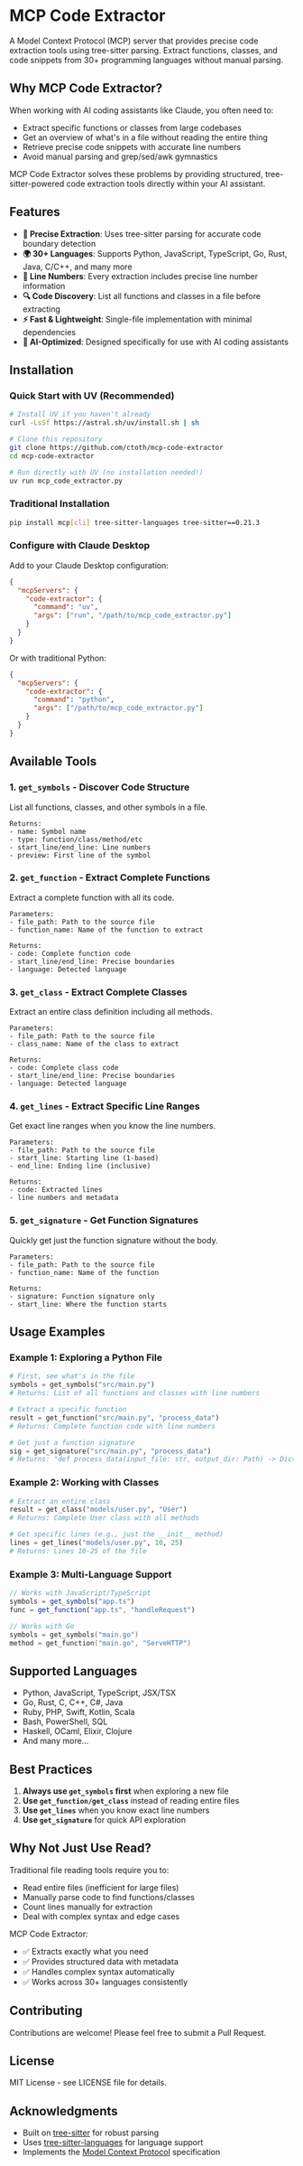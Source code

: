 # MCP Code Extractor

A Model Context Protocol (MCP) server that provides precise code extraction tools using tree-sitter parsing. Extract functions, classes, and code snippets from 30+ programming languages without manual parsing.

## Why MCP Code Extractor?

When working with AI coding assistants like Claude, you often need to:
- Extract specific functions or classes from large codebases
- Get an overview of what's in a file without reading the entire thing
- Retrieve precise code snippets with accurate line numbers
- Avoid manual parsing and grep/sed/awk gymnastics

MCP Code Extractor solves these problems by providing structured, tree-sitter-powered code extraction tools directly within your AI assistant.

## Features

- **🎯 Precise Extraction**: Uses tree-sitter parsing for accurate code boundary detection
- **🌍 30+ Languages**: Supports Python, JavaScript, TypeScript, Go, Rust, Java, C/C++, and many more
- **📍 Line Numbers**: Every extraction includes precise line number information
- **🔍 Code Discovery**: List all functions and classes in a file before extracting
- **⚡ Fast & Lightweight**: Single-file implementation with minimal dependencies
- **🤖 AI-Optimized**: Designed specifically for use with AI coding assistants

## Installation

### Quick Start with UV (Recommended)

```bash
# Install UV if you haven't already
curl -LsSf https://astral.sh/uv/install.sh | sh

# Clone this repository
git clone https://github.com/ctoth/mcp-code-extractor
cd mcp-code-extractor

# Run directly with UV (no installation needed!)
uv run mcp_code_extractor.py
```

### Traditional Installation

```bash
pip install mcp[cli] tree-sitter-languages tree-sitter==0.21.3
```

### Configure with Claude Desktop

Add to your Claude Desktop configuration:

```json
{
  "mcpServers": {
    "code-extractor": {
      "command": "uv",
      "args": ["run", "/path/to/mcp_code_extractor.py"]
    }
  }
}
```

Or with traditional Python:

```json
{
  "mcpServers": {
    "code-extractor": {
      "command": "python",
      "args": ["/path/to/mcp_code_extractor.py"]
    }
  }
}
```

## Available Tools

### 1. `get_symbols` - Discover Code Structure
List all functions, classes, and other symbols in a file.

```
Returns:
- name: Symbol name
- type: function/class/method/etc
- start_line/end_line: Line numbers
- preview: First line of the symbol
```

### 2. `get_function` - Extract Complete Functions
Extract a complete function with all its code.

```
Parameters:
- file_path: Path to the source file
- function_name: Name of the function to extract

Returns:
- code: Complete function code
- start_line/end_line: Precise boundaries
- language: Detected language
```

### 3. `get_class` - Extract Complete Classes
Extract an entire class definition including all methods.

```
Parameters:
- file_path: Path to the source file
- class_name: Name of the class to extract

Returns:
- code: Complete class code
- start_line/end_line: Precise boundaries
- language: Detected language
```

### 4. `get_lines` - Extract Specific Line Ranges
Get exact line ranges when you know the line numbers.

```
Parameters:
- file_path: Path to the source file
- start_line: Starting line (1-based)
- end_line: Ending line (inclusive)

Returns:
- code: Extracted lines
- line numbers and metadata
```

### 5. `get_signature` - Get Function Signatures
Quickly get just the function signature without the body.

```
Parameters:
- file_path: Path to the source file
- function_name: Name of the function

Returns:
- signature: Function signature only
- start_line: Where the function starts
```

## Usage Examples

### Example 1: Exploring a Python File

```python
# First, see what's in the file
symbols = get_symbols("src/main.py")
# Returns: List of all functions and classes with line numbers

# Extract a specific function
result = get_function("src/main.py", "process_data")
# Returns: Complete function code with line numbers

# Get just a function signature
sig = get_signature("src/main.py", "process_data")
# Returns: "def process_data(input_file: str, output_dir: Path) -> Dict[str, Any]:"
```

### Example 2: Working with Classes

```python
# Extract an entire class
result = get_class("models/user.py", "User")
# Returns: Complete User class with all methods

# Get specific lines (e.g., just the __init__ method)
lines = get_lines("models/user.py", 10, 25)
# Returns: Lines 10-25 of the file
```

### Example 3: Multi-Language Support

```javascript
// Works with JavaScript/TypeScript
symbols = get_symbols("app.ts")
func = get_function("app.ts", "handleRequest")
```

```go
// Works with Go
symbols = get_symbols("main.go")
method = get_function("main.go", "ServeHTTP")
```

## Supported Languages

- Python, JavaScript, TypeScript, JSX/TSX
- Go, Rust, C, C++, C#, Java
- Ruby, PHP, Swift, Kotlin, Scala
- Bash, PowerShell, SQL
- Haskell, OCaml, Elixir, Clojure
- And many more...

## Best Practices

1. **Always use `get_symbols` first** when exploring a new file
2. **Use `get_function/get_class`** instead of reading entire files
3. **Use `get_lines`** when you know exact line numbers
4. **Use `get_signature`** for quick API exploration

## Why Not Just Use Read?

Traditional file reading tools require you to:
- Read entire files (inefficient for large files)
- Manually parse code to find functions/classes
- Count lines manually for extraction
- Deal with complex syntax and edge cases

MCP Code Extractor:
- ✅ Extracts exactly what you need
- ✅ Provides structured data with metadata
- ✅ Handles complex syntax automatically
- ✅ Works across 30+ languages consistently

## Contributing

Contributions are welcome! Please feel free to submit a Pull Request.

## License

MIT License - see LICENSE file for details.

## Acknowledgments

- Built on [tree-sitter](https://tree-sitter.github.io/) for robust parsing
- Uses [tree-sitter-languages](https://github.com/grantjenks/py-tree-sitter-languages) for language support
- Implements the [Model Context Protocol](https://modelcontextprotocol.io/) specification
